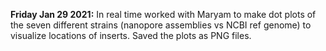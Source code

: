 **Friday Jan 29 2021:**
In real time worked with Maryam to make dot plots of the seven different strains (nanopore assemblies vs NCBI ref genome) to visualize  locations of inserts. Saved the plots as PNG files.
